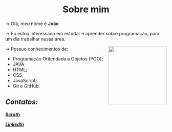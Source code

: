 <h1 align="center"> Sobre mim </h1>
<p>-> Olá, meu nome é <b>João</b></hp>
<p>-> Eu estou interessado em estudar e aprender sobre programação, para um dia trabalhar nessa área.</p>

<img align="right" src="https://www.simplilearn.com/ice9/free_resources_article_thumb/Best-Programming-Languages-to-Start-Learning-Today.jpg" widht="325" height="182">

<p>-> Possuo conhecimentos de:</p>
<ul>
  <li>Programação Oritendada a Objetos (POO);</li>
  <li>JAVA</li>
  <li>HTML;</li>
  <li>CSS;</li>
  <li>JavaScript;</li>
  <li>Git e GitHub.</li>
  
</ul>

<h2><i>Contatos:<i></h2>
  <p><a href="https://scratch.mit.edu/users/JoaoGabrielHF/"><b>Scrath</b></a></p>
  <p><a href="www.linkedin.com/in/joão-gabriel-horsth-fonseca"><b>LinkedIn</b></a></p>
  
